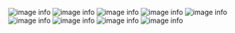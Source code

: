 ![image info](https://cdn.imgchest.com/files/49zc22mpkmy.png)
![image info]() ![image info]() ![image info]()
![image info]()
![image info]() ![image info]() ![image info]()
![image info]()
